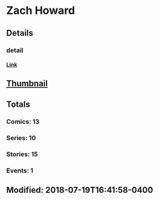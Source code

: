 # Zach  Howard 
## Details
### detail
#### [Link](http://marvel.com/comics/creators/5738/zach_howard?utm_campaign=apiRef&utm_source=225578a89fc76f3d20fbffda5d17a88d)
## [Thumbnail](http://i.annihil.us/u/prod/marvel/i/mg/b/40/image_not_available.jpg)
## Totals
### Comics: 13
### Series: 10
### Stories: 15
### Events: 1
## Modified: 2018-07-19T16:41:58-0400